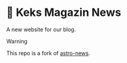 # 🍪 Keks Magazin News
A new website for our blog.

> [!WARNING]
> This repo is a fork of [astro-news](https://github.com/Mrahmani71/astro-news).
